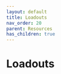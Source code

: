 ```yaml
---
layout: default
title: Loadouts
nav_order: 20
parent: Resources
has_children: true
---
```


# Loadouts
